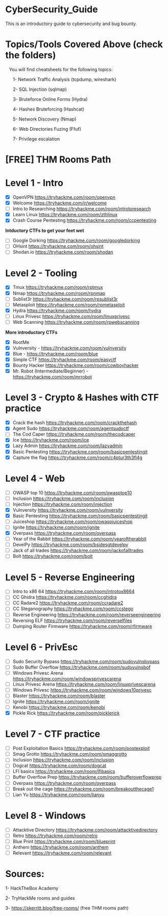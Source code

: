 # CyberSecurity_Guide
This is an introductory guide to cybersecurity and bug bounty.

# Topics/Tools Covered Above (check the folders) 

   &nbsp;&nbsp; You will find cheatsheets for the following topics: 
 
   &nbsp;&nbsp;&nbsp;&nbsp;&nbsp;&nbsp;1- Network Traffic Analysis (tcpdump, wireshark)

   &nbsp;&nbsp;&nbsp;&nbsp;&nbsp;&nbsp;2- SQL Injection (sqlmap)

   &nbsp;&nbsp;&nbsp;&nbsp;&nbsp;&nbsp;3- Bruteforce Online Forms (Hydra)

   &nbsp;&nbsp;&nbsp;&nbsp;&nbsp;&nbsp;4- Hashes Bruteforcing (Hashcat)

   &nbsp;&nbsp;&nbsp;&nbsp;&nbsp;&nbsp;5- Network Discovery (Nmap)

   &nbsp;&nbsp;&nbsp;&nbsp;&nbsp;&nbsp;6- Web Directories Fuzing (Ffuf)

   &nbsp;&nbsp;&nbsp;&nbsp;&nbsp;&nbsp;7- Privilege escalation 

# [FREE] THM Rooms Path

 # Level 1 - Intro
 - [X] OpenVPN https://tryhackme.com/room/openvpn
 - [X] Welcome https://tryhackme.com/jr/welcome
 - [ ] Intro to Researching https://tryhackme.com/room/introtoresearch
 - [X] Learn Linux https://tryhackme.com/room/zthlinux
 - [X] Crash Course Pentesting https://tryhackme.com/room/ccpentesting

 **Intductory CTFs to get your feet wet**

 - [ ] Google Dorking https://tryhackme.com/room/googledorking
 - [ ] OHsint https://tryhackme.com/room/ohsint
 - [ ] Shodan.io https://tryhackme.com/room/shodan

 # Level 2 - Tooling
 - [X] Tmux https://tryhackme.com/room/rptmux
 - [X] Nmap https://tryhackme.com/room/rpnmap
 - [ ] Sublist3r https://tryhackme.com/room/rpsublist3r
 - [ ] Metasploit https://tryhackme.com/room/rpmetasploit
 - [X] Hydra https://tryhackme.com/room/hydra
 - [ ] Linux Privesc https://tryhackme.com/room/linuxprivesc
 - [ ] Web Scanning https://tryhackme.com/room/rpwebscanning

 **More introductory CTFs**
 - [X] RootMe
 - [X] Vulnversity - https://tryhackme.com/room/vulnversity
 - [X] Blue - https://tryhackme.com/room/blue
 - [X] Simple CTF https://tryhackme.com/room/easyctf
 - [X] Bounty Hacker https://tryhackme.com/room/cowboyhacker
 - [X] Mr. Robot (Intermediate/Beginner) - https://tryhackme.com/room/mrrobot 

 # Level 3 - Crypto & Hashes with CTF practice
 - [X] Crack the hash https://tryhackme.com/room/crackthehash
 - [X] Agent Sudo https://tryhackme.com/room/agentsudoctf
 - [ ] The Cod Caper https://tryhackme.com/room/thecodcaper
 - [X] Ice https://tryhackme.com/room/ice
 - [X] Lazy Admin https://tryhackme.com/room/lazyadmin
 - [x] Basic Pentesting https://tryhackme.com/room/basicpentestingjt
 - [X] Capture the flag https://tryhackme.com/room/c4ptur3th3fl4g

 # Level 4 - Web
 - [ ] OWASP top 10 https://tryhackme.com/room/owasptop10
 - [ ] Inclusion https://tryhackme.com/room/inclusion
 - [ ] Injection https://tryhackme.com/room/injection
 - [X] Vulnversity https://tryhackme.com/room/vulnversity
 - [X] Basic Pentesting https://tryhackme.com/room/basicpentestingjt
 - [ ] Juiceshop https://tryhackme.com/room/owaspjuiceshop
 - [ ] Ignite https://tryhackme.com/room/ignite
 - [X] Overpass https://tryhackme.com/room/overpass
 - [ ] Year of the Rabbit https://tryhackme.com/room/yearoftherabbit
 - [ ] DevelPy https://tryhackme.com/room/bsidesgtdevelpy
 - [ ] Jack of all trades https://tryhackme.com/room/jackofalltrades
 - [ ] Bolt https://tryhackme.com/room/bolt

 # Level 5 - Reverse Engineering
 - [ ] Intro to x86 64 https://tryhackme.com/room/introtox8664
 - [ ] CC Ghidra https://tryhackme.com/room/ccghidra
 - [ ] CC Radare2 https://tryhackme.com/room/ccradare2
 - [ ] CC Steganography https://tryhackme.com/room/ccstego
 - [ ] Reverse Engineering https://tryhackme.com/room/reverseengineering
 - [ ] Reversing ELF https://tryhackme.com/room/reverselfiles
 - [ ] Dumping Router Firmware https://tryhackme.com/room/rfirmware

 # Level 6 - PrivEsc
 - [ ] Sudo Security Bypass https://tryhackme.com/room/sudovulnsbypass
 - [ ] Sudo Buffer Overflow https://tryhackme.com/room/sudovulnsbof
 - [ ] Windows Privesc Arena https://tryhackme.com/room/windowsprivescarena
 - [ ] Linux Privesc Arena https://tryhackme.com/room/linuxprivescarena
 - [ ] Windows Privesc https://tryhackme.com/room/windows10privesc
 - [ ] Blaster https://tryhackme.com/room/blaster
 - [ ] Ignite https://tryhackme.com/room/ignite
 - [ ] Kenobi https://tryhackme.com/room/kenobi
 - [X] Pickle Rick https://tryhackme.com/room/picklerick

 # Level 7 - CTF practice
 - [ ] Post Exploitation Basics https://tryhackme.com/room/postexploit
 - [ ] Smag Grotto https://tryhackme.com/room/smaggrotto
 - [ ] Inclusion https://tryhackme.com/room/inclusion
 - [ ] Dogcat https://tryhackme.com/room/dogcat
 - [ ] LFI basics https://tryhackme.com/room/lfibasics
 - [ ] Buffer Overflow Prep https://tryhackme.com/room/bufferoverflowprep
 - [ ] Overpass https://tryhackme.com/room/overpass
 - [ ] Break out the cage https://tryhackme.com/room/breakoutthecage1
 - [ ] Lian Yu https://tryhackme.com/room/lianyu

 # Level 8 - Windows
 - [ ] Attacktive Directory https://tryhackme.com/room/attacktivedirectory
 - [ ] Retro https://tryhackme.com/room/retro
 - [ ] Blue Print https://tryhackme.com/room/blueprint
 - [ ] Anthem https://tryhackme.com/room/anthem
 - [ ] Relevant https://tryhackme.com/room/relevant

# Sources:

 1- HackTheBox Academy
 
 2- TryHackMe rooms and guides
 
 3- https://skerritt.blog/free-rooms/ (free THM rooms path)
